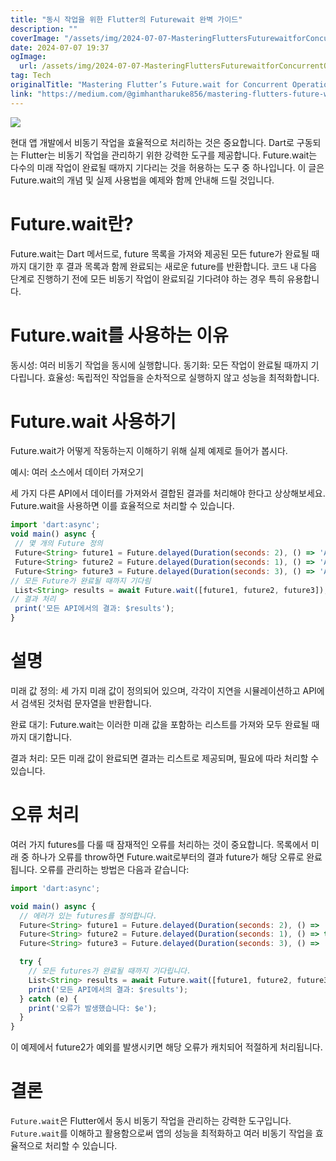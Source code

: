 ```yaml
---
title: "동시 작업을 위한 Flutter의 Futurewait 완벽 가이드"
description: ""
coverImage: "/assets/img/2024-07-07-MasteringFluttersFuturewaitforConcurrentOperations_0.png"
date: 2024-07-07 19:37
ogImage: 
  url: /assets/img/2024-07-07-MasteringFluttersFuturewaitforConcurrentOperations_0.png
tag: Tech
originalTitle: "Mastering Flutter’s Future.wait for Concurrent Operations"
link: "https://medium.com/@gimhantharuke856/mastering-flutters-future-wait-for-concurrent-operations-a561ad4367fc"
---
```



<img src="/assets/img/2024-07-07-MasteringFluttersFuturewaitforConcurrentOperations_0.png" />

현대 앱 개발에서 비동기 작업을 효율적으로 처리하는 것은 중요합니다. Dart로 구동되는 Flutter는 비동기 작업을 관리하기 위한 강력한 도구를 제공합니다. Future.wait는 다수의 미래 작업이 완료될 때까지 기다리는 것을 허용하는 도구 중 하나입니다. 이 글은 Future.wait의 개념 및 실제 사용법을 예제와 함께 안내해 드릴 것입니다.

# Future.wait란?

Future.wait는 Dart 메서드로, future 목록을 가져와 제공된 모든 future가 완료될 때까지 대기한 후 결과 목록과 함께 완료되는 새로운 future를 반환합니다. 코드 내 다음 단계로 진행하기 전에 모든 비동기 작업이 완료되길 기다려야 하는 경우 특히 유용합니다.

<div class="content-ad"></div>

# Future.wait를 사용하는 이유

동시성: 여러 비동기 작업을 동시에 실행합니다.
동기화: 모든 작업이 완료될 때까지 기다립니다.
효율성: 독립적인 작업들을 순차적으로 실행하지 않고 성능을 최적화합니다.

# Future.wait 사용하기

Future.wait가 어떻게 작동하는지 이해하기 위해 실제 예제로 들어가 봅시다.

<div class="content-ad"></div>

예시: 여러 소스에서 데이터 가져오기

세 가지 다른 API에서 데이터를 가져와서 결합된 결과를 처리해야 한다고 상상해보세요. Future.wait을 사용하면 이를 효율적으로 처리할 수 있습니다.

```js
import 'dart:async';
void main() async {
 // 몇 개의 Future 정의
 Future<String> future1 = Future.delayed(Duration(seconds: 2), () => 'API 1에서의 데이터');
 Future<String> future2 = Future.delayed(Duration(seconds: 1), () => 'API 2에서의 데이터');
 Future<String> future3 = Future.delayed(Duration(seconds: 3), () => 'API 3에서의 데이터');
// 모든 Future가 완료될 때까지 기다림
 List<String> results = await Future.wait([future1, future2, future3]);
// 결과 처리
 print('모든 API에서의 결과: $results');
}
```

# 설명

<div class="content-ad"></div>

미래 값 정의: 세 가지 미래 값이 정의되어 있으며, 각각이 지연을 시뮬레이션하고 API에서 검색된 것처럼 문자열을 반환합니다.

완료 대기: Future.wait는 이러한 미래 값을 포함하는 리스트를 가져와 모두 완료될 때까지 대기합니다.

결과 처리: 모든 미래 값이 완료되면 결과는 리스트로 제공되며, 필요에 따라 처리할 수 있습니다.

# 오류 처리

<div class="content-ad"></div>

여러 가지 futures를 다룰 때 잠재적인 오류를 처리하는 것이 중요합니다. 목록에서 미래 중 하나가 오류를 throw하면 Future.wait로부터의 결과 future가 해당 오류로 완료됩니다. 오류를 관리하는 방법은 다음과 같습니다:

```js
import 'dart:async';

void main() async {
  // 에러가 있는 futures를 정의합니다.
  Future<String> future1 = Future.delayed(Duration(seconds: 2), () => 'API 1에서의 데이터');
  Future<String> future2 = Future.delayed(Duration(seconds: 1), () => throw Exception('API 2 실패'));
  Future<String> future3 = Future.delayed(Duration(seconds: 3), () => 'API 3에서의 데이터');

  try {
    // 모든 futures가 완료될 때까지 기다립니다.
    List<String> results = await Future.wait([future1, future2, future3]);
    print('모든 API에서의 결과: $results');
  } catch (e) {
    print('오류가 발생했습니다: $e');
  }
}
```

이 예제에서 future2가 예외를 발생시키면 해당 오류가 캐치되어 적절하게 처리됩니다.

# 결론

<div class="content-ad"></div>

`Future.wait`은 Flutter에서 동시 비동기 작업을 관리하는 강력한 도구입니다. `Future.wait`를 이해하고 활용함으로써 앱의 성능을 최적화하고 여러 비동기 작업을 효율적으로 처리할 수 있습니다.